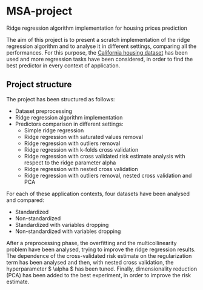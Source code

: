 # MSA-project
Ridge regression algorithm implementation for housing prices prediction

The aim of this project is to present a scratch implementation of the ridge regression algorithm and to analyse it in different settings, comparing all the performances.
For this purpose, the [California housing dataset](https://www.dropbox.com/s/zxv6ujxl8kmijfb/cal-housing.csv?dl=0) has been used and more regression tasks have been considered, 
in order to find the best predictor in every context of application.

## Project structure
The project has been structured as follows:
- Dataset preprocessing
- Ridge regression algorithm implementation
- Predictors comparison in different settings:
  - Simple ridge regression
  - Ridge regression with saturated values removal
  - Ridge regression with outliers removal
  - Ridge regression with k-folds cross validation
  - Ridge regression with cross validated risk estimate analysis with respect to the ridge parameter alpha
  - Ridge regression with nested cross validation
  - Ridge regression with outliers removal, nested cross validation and PCA

For each of these application contexts, four datasets have been analysed and compared:
- Standardized
- Non-standardized
- Standardized with variables dropping
- Non-standardized with variables dropping

After a preprocessing phase, the overfitting and the multicollinearity problem have been analysed, trying to improve the ridge regression results.
The dependence of the cross-validated risk estimate on the regularization term has been analysed and then, with nested cross validation, the hyperparameter $ \alpha $ has been tuned. 
Finally, dimensionality reduction (PCA) has been added to the best experiment, in order to improve the risk estimate.

